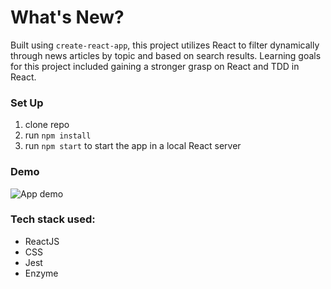 # What's New?

Built using `create-react-app`, this project utilizes React to filter dynamically through news articles by topic and based on search results. Learning goals for this project included gaining a stronger grasp on React and TDD in React.

### Set Up

1. clone repo
2. run `npm install`
3. run `npm start` to start the app in a local React server

### Demo


![App demo](https://media.giphy.com/media/THrcuCkNPCIepQ0g5V/giphy.gif)

### Tech stack used:
- ReactJS
- CSS
- Jest
- Enzyme
